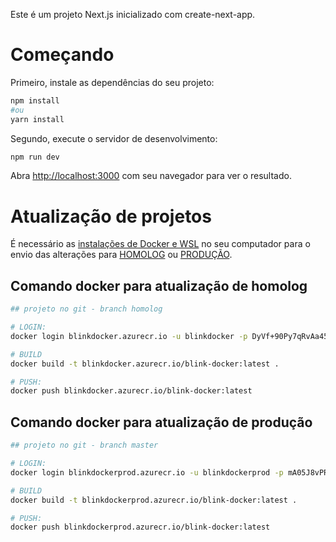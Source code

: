 Este é um projeto Next.js inicializado com create-next-app.

# Começando

Primeiro, instale as dependências do seu projeto:

```bash
npm install
#ou
yarn install
```
Segundo, execute o servidor de desenvolvimento:

```bash
npm run dev
```

Abra [http://localhost:3000](http://localhost:3000) com seu navegador para ver o resultado.

# Atualização de projetos

É necessário as [instalações de Docker e WSL](https://docs.docker.com/desktop/install/windows-install/) no seu computador para o envio das alterações para [HOMOLOG](https://blink-site-web-hmg-docker.azurewebsites.net/) ou [PRODUÇÃO](https://blinkbiotech.com/).

## Comando docker para atualização de homolog

```bash
## projeto no git - branch homolog

# LOGIN:
docker login blinkdocker.azurecr.io -u blinkdocker -p DyVf+90Py7qRvAa45ge9IqDK24RMGezz

# BUILD
docker build -t blinkdocker.azurecr.io/blink-docker:latest .

# PUSH:
docker push blinkdocker.azurecr.io/blink-docker:latest
```

## Comando docker para atualização de produção

```bash
## projeto no git - branch master

# LOGIN:
docker login blinkdockerprod.azurecr.io -u blinkdockerprod -p mA05J8vPRWtq8CTlbK6aAFzpeas8pN4TG8dXeWTNyV+ACRABEY/E

# BUILD
docker build -t blinkdockerprod.azurecr.io/blink-docker:latest .

# PUSH:
docker push blinkdockerprod.azurecr.io/blink-docker:latest
```
